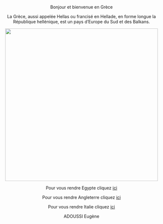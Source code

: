 <p align="center">Bonjour et bienvenue en Grèce

<p align="center">La Grèce, aussi appelée Hellas ou francisé en Hellade, en forme longue la République hellénique, est un pays d’Europe du Sud et des Balkans.

<p align="center"><img src="https://www.barbanews.com/wp-content/uploads/2020/07/gettyrf-461358497.jpg" height=500px max-width=100px/>

<p align="center">Pour vous rendre  Egypte cliquez <a href="/egypte.md">ici</a>

<p align="center">Pour vous rendre Angleterre cliquez <a href="/angleterre.md">ici</a>

<p align="center">Pour vous rendre Italie cliquez <a href="/italie.md">ici</a> 



<p align="center">ADOUSSI Eugène

